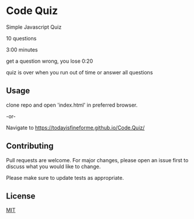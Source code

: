 # Code Quiz

Simple Javascript Quiz

10 questions

3:00 minutes 

get a question wrong, you lose 0:20

quiz is over when you run out of time or answer all questions

## Usage

clone repo and open 'index.html' in preferred browser.

-or-

Navigate to https://todayisfineforme.github.io/Code.Quiz/

## Contributing
Pull requests are welcome. For major changes, please open an issue first to discuss what you would like to change.

Please make sure to update tests as appropriate.

## License
[MIT](https://choosealicense.com/licenses/mit/)
